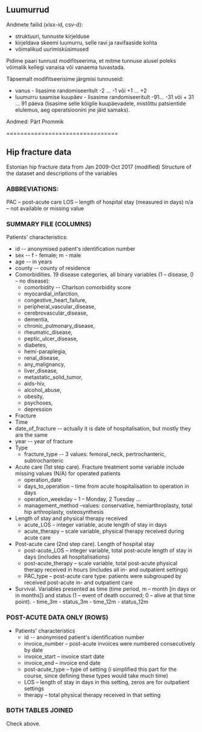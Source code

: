 ## Luumurrud

Andmete failid (xlsx-id, csv-d):

- struktuuri, tunnuste kirjelduse
- kirjeldava skeemi luumurru, selle ravi ja ravifaaside kohta
- võimalikud uurimisküsimused

Pidime paari tunnust modifitseerima, et mitme tunnuse alusel poleks võimalik kellegi vanaisa või vanaema tuvastada.

Täpsemalt modifitseerisime järgmisi tunnuseid:

- vanus - lisasime randomiseeritult -2 ... -1 või +1 ... +2
- luumurru saamise kuupäev - lisasime randomiseeritult -91... -31 või + 31 ... 91 päeva (lisasime selle kõigile kuupäevadele, mistõttu patsientide elulemus, aeg operatsioonini jne jäid samaks).

Andmed: Pärt Prommik

================================

## Hip fracture data

Estonian hip fracture data from Jan 2009-Oct 2017 (modified)
Structure of the dataset and descriptions of the variables

### ABBREVIATIONS:
PAC – post-acute care
LOS – length of hospital stay (measured in days)
n/a – not available or missing value

### SUMMARY FILE (COLUMNS)
Patients' characteristics:

+	id -- anonymised patient's identification number
+	sex -- f - female; m - male
+	age -- in years
+	county -- county of residence
+	Comorbidities. 19 disease categories, all binary variables (1 – disease, 0 – no disease):
      - comorbidity -- Charlson comorbidity score
      - myocardial_infarction, 
      - congestive_heart_failure, 
      - peripheral_vascular_disease, 
      - cerebrovascular_disease, 
      - dementia, 
      - chronic_pulmonary_disease, 
      - rheumatic_disease, 
      - peptic_ulcer_disease, 
      - diabetes, 
      - hemi-paraplegia, 
      - renal_disease, 
      - any_malignancy, 
      - liver_disease, 
      - metastatic_solid_tumor, 
      - aids-hiv, 
      - alcohol_abuse, 
      - obesity, 
      - psychoses, 
      - depression
+	Fracture 
+ Time
+	date_of_fracture -- actually it is date of hospitalisation, but mostly they are the same
+ year -- year of fracture
+	Type
      -	fracture_type -- 3 values: femoral_neck, pertrochanteric, subtrochanteric
+	Acute care (1st step care). Fracture treatment some variable include missing values (N/A) for operated patients
    -	operation_date 
    -	days_to_operation – time from acute hospitalisation to operation in days
    -	operation_weekday – 1 – Monday, 2 Tuesday …
    -	management_method –values: conservative, hemiarthroplasty, total hip arthroplasty, osteosynthesis
+	Length of stay and physical therapy received
    -	acute_LOS – integer variable, acute length of stay in days
    -	acute_therapy – scale variable, physical therapy received during acute care
+	Post-acute care (2nd step care). Length of hospital stay
      -	post-acute_LOS – integer variable, total post-acute length of stay in days (includes all hospitalisations)
      -	post-acute_therapy – scale variable, total post-acute physical therapy received in hours (includes all in- and outpatient settings)
      -	PAC_type – post-acute care type: patients were subgrouped by received post-acute in- and outpatient care
+ Survival. Variables presented as time (time period, m – month [in days or in months]) and status (1 – event of death occurred; 0 – alive at that time point). 
      -	time_3m
      -	status_3m
      -	time_12m
      -	status_12m

### POST-ACUTE DATA ONLY (ROWS)
+	Patients' characteristics
    -	id -- anonymised patient's identification number
    -	invoice_number – post-acute invoices were numbered consecutively by date
    -	invoice_start – invoice start date
    -	invoice_end – invoice end date
    -	post-acute_type – type of setting (i simplified this part for the course, since defining these types would take much time)
    -	LOS – length of stay in days in this setting, zeros are for outpatient settings
    -	therapy – total physical therapy received in that setting

### BOTH TABLES JOINED
Check above.
